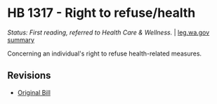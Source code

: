 # HB 1317 - Right to refuse/health
*Status: First reading, referred to Health Care & Wellness.* | [leg.wa.gov summary](https://app.leg.wa.gov/billsummary?BillNumber=1317&Year=2021)

Concerning an individual's right to refuse health-related measures.

## Revisions
* [Original Bill](1/)